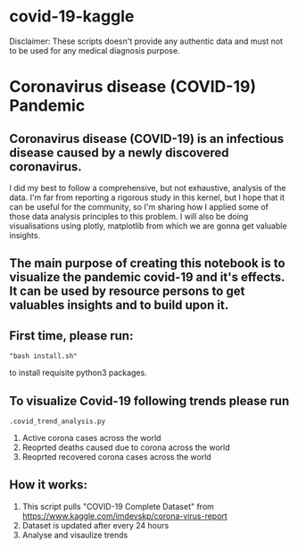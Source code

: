 # covid-19-kaggle

Disclaimer: These scripts doesn't provide any authentic data and must not to be used for any medical diagnosis purpose.

# Coronavirus disease (COVID-19) Pandemic 

## Coronavirus disease (COVID-19) is an infectious disease caused by a newly discovered coronavirus. 

I did my best to follow a comprehensive, but not exhaustive, analysis of the data. I'm far from reporting a rigorous study in this kernel, but I hope that it can be useful for the community, so I'm sharing how I applied some of those data analysis principles to this problem. I will also be doing visualisations using  plotly, matplotlib from which we are gonna get valuable insights. 

## The main purpose of creating this notebook is to visualize the pandemic covid-19 and it's effects. It can be used by resource persons to get valuables insights and to build upon it.

## First time, please run: 
    "bash install.sh" 
  to install requisite python3 packages.

## To visualize Covid-19 following trends please run 
    .covid_trend_analysis.py
1. Active corona cases across the world
2. Reoprted deaths caused due to corona across the world
3. Reoprted recovered corona cases across the world

## How it works:
1. This script pulls "COVID-19 Complete Dataset" from https://www.kaggle.com/imdevskp/corona-virus-report
2. Dataset is updated after every 24 hours
3. Analyse and visaulize trends
